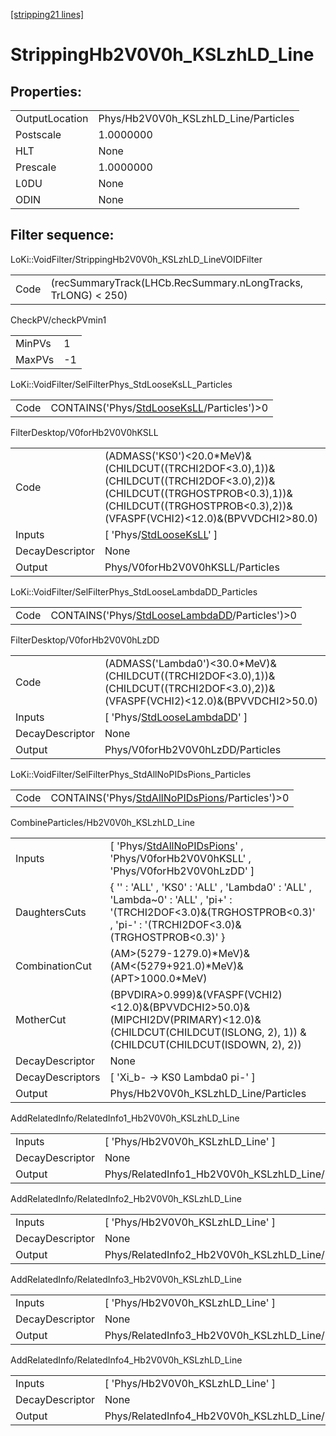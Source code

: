 [[stripping21 lines]](./stripping21-index)

# StrippingHb2V0V0h_KSLzhLD_Line

## Properties:

|                |                                      |
|----------------|--------------------------------------|
| OutputLocation | Phys/Hb2V0V0h_KSLzhLD_Line/Particles |
| Postscale      | 1.0000000                            |
| HLT            | None                                 |
| Prescale       | 1.0000000                            |
| L0DU           | None                                 |
| ODIN           | None                                 |

## Filter sequence:

LoKi::VoidFilter/StrippingHb2V0V0h_KSLzhLD_LineVOIDFilter

|      |                                                               |
|------|---------------------------------------------------------------|
| Code | (recSummaryTrack(LHCb.RecSummary.nLongTracks, TrLONG) \< 250) |

CheckPV/checkPVmin1

|        |     |
|--------|-----|
| MinPVs | 1   |
| MaxPVs | -1  |

LoKi::VoidFilter/SelFilterPhys_StdLooseKsLL_Particles

|      |                                                                                          |
|------|------------------------------------------------------------------------------------------|
| Code | CONTAINS('Phys/[StdLooseKsLL](./stripping21-commonparticles-stdlooseksll)/Particles')\>0 |

FilterDesktop/V0forHb2V0V0hKSLL

|                 |                                                                                                                                                                                                    |
|-----------------|----------------------------------------------------------------------------------------------------------------------------------------------------------------------------------------------------|
| Code            | (ADMASS('KS0')\<20.0\*MeV)&(CHILDCUT((TRCHI2DOF\<3.0),1))&(CHILDCUT((TRCHI2DOF\<3.0),2))&(CHILDCUT((TRGHOSTPROB\<0.3),1))&(CHILDCUT((TRGHOSTPROB\<0.3),2))&(VFASPF(VCHI2)\<12.0)&(BPVVDCHI2\>80.0) |
| Inputs          | [ 'Phys/[StdLooseKsLL](./stripping21-commonparticles-stdlooseksll)' ]                                                                                                                            |
| DecayDescriptor | None                                                                                                                                                                                               |
| Output          | Phys/V0forHb2V0V0hKSLL/Particles                                                                                                                                                                   |

LoKi::VoidFilter/SelFilterPhys_StdLooseLambdaDD_Particles

|      |                                                                                                  |
|------|--------------------------------------------------------------------------------------------------|
| Code | CONTAINS('Phys/[StdLooseLambdaDD](./stripping21-commonparticles-stdlooselambdadd)/Particles')\>0 |

FilterDesktop/V0forHb2V0V0hLzDD

|                 |                                                                                                                                      |
|-----------------|--------------------------------------------------------------------------------------------------------------------------------------|
| Code            | (ADMASS('Lambda0')\<30.0\*MeV)&(CHILDCUT((TRCHI2DOF\<3.0),1))&(CHILDCUT((TRCHI2DOF\<3.0),2))&(VFASPF(VCHI2)\<12.0)&(BPVVDCHI2\>50.0) |
| Inputs          | [ 'Phys/[StdLooseLambdaDD](./stripping21-commonparticles-stdlooselambdadd)' ]                                                      |
| DecayDescriptor | None                                                                                                                                 |
| Output          | Phys/V0forHb2V0V0hLzDD/Particles                                                                                                     |

LoKi::VoidFilter/SelFilterPhys_StdAllNoPIDsPions_Particles

|      |                                                                                                    |
|------|----------------------------------------------------------------------------------------------------|
| Code | CONTAINS('Phys/[StdAllNoPIDsPions](./stripping21-commonparticles-stdallnopidspions)/Particles')\>0 |

CombineParticles/Hb2V0V0h_KSLzhLD_Line

|                  |                                                                                                                                                                         |
|------------------|-------------------------------------------------------------------------------------------------------------------------------------------------------------------------|
| Inputs           | [ 'Phys/[StdAllNoPIDsPions](./stripping21-commonparticles-stdallnopidspions)' , 'Phys/V0forHb2V0V0hKSLL' , 'Phys/V0forHb2V0V0hLzDD' ]                                 |
| DaughtersCuts    | { '' : 'ALL' , 'KS0' : 'ALL' , 'Lambda0' : 'ALL' , 'Lambda~0' : 'ALL' , 'pi+' : '(TRCHI2DOF\<3.0)&(TRGHOSTPROB\<0.3)' , 'pi-' : '(TRCHI2DOF\<3.0)&(TRGHOSTPROB\<0.3)' } |
| CombinationCut   | (AM\>(5279-1279.0)\*MeV)&(AM\<(5279+921.0)\*MeV)&(APT\>1000.0\*MeV)                                                                                                     |
| MotherCut        | (BPVDIRA\>0.999)&(VFASPF(VCHI2)\<12.0)&(BPVVDCHI2\>50.0)&(MIPCHI2DV(PRIMARY)\<12.0)& (CHILDCUT(CHILDCUT(ISLONG, 2), 1)) & (CHILDCUT(CHILDCUT(ISDOWN, 2), 2))            |
| DecayDescriptor  | None                                                                                                                                                                    |
| DecayDescriptors | [ 'Xi_b- -\> KS0 Lambda0 pi-' ]                                                                                                                                       |
| Output           | Phys/Hb2V0V0h_KSLzhLD_Line/Particles                                                                                                                                    |

AddRelatedInfo/RelatedInfo1_Hb2V0V0h_KSLzhLD_Line

|                 |                                                   |
|-----------------|---------------------------------------------------|
| Inputs          | [ 'Phys/Hb2V0V0h_KSLzhLD_Line' ]                |
| DecayDescriptor | None                                              |
| Output          | Phys/RelatedInfo1_Hb2V0V0h_KSLzhLD_Line/Particles |

AddRelatedInfo/RelatedInfo2_Hb2V0V0h_KSLzhLD_Line

|                 |                                                   |
|-----------------|---------------------------------------------------|
| Inputs          | [ 'Phys/Hb2V0V0h_KSLzhLD_Line' ]                |
| DecayDescriptor | None                                              |
| Output          | Phys/RelatedInfo2_Hb2V0V0h_KSLzhLD_Line/Particles |

AddRelatedInfo/RelatedInfo3_Hb2V0V0h_KSLzhLD_Line

|                 |                                                   |
|-----------------|---------------------------------------------------|
| Inputs          | [ 'Phys/Hb2V0V0h_KSLzhLD_Line' ]                |
| DecayDescriptor | None                                              |
| Output          | Phys/RelatedInfo3_Hb2V0V0h_KSLzhLD_Line/Particles |

AddRelatedInfo/RelatedInfo4_Hb2V0V0h_KSLzhLD_Line

|                 |                                                   |
|-----------------|---------------------------------------------------|
| Inputs          | [ 'Phys/Hb2V0V0h_KSLzhLD_Line' ]                |
| DecayDescriptor | None                                              |
| Output          | Phys/RelatedInfo4_Hb2V0V0h_KSLzhLD_Line/Particles |
